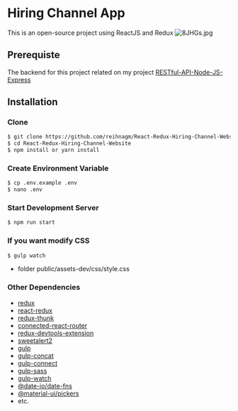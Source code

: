 # Hiring Channel App
This is an open-source project using ReactJS and Redux
![8JHGs.jpg](https://cdn.imgpaste.net/2020/01/28/8JHGs.jpg)

## Prerequiste
The backend for this project related on my project [RESTful-API-Node-JS-Express](https://github.com/reihnagm/RESTful-API-Node-JS-Express)  

## Installation

### Clone
```bash
$ git clone https://github.com/reihnagm/React-Redux-Hiring-Channel-Website.git
$ cd React-Redux-Hiring-Channel-Website
$ npm install or yarn install
```

### Create Environment Variable
```bash
$ cp .env.example .env
$ nano .env
```

### Start Development Server
```bash
$ npm run start
```

### If you want modify CSS
```bash
$ gulp watch
```
- folder public/assets-dev/css/style.css

### Other Dependencies
- [redux](#)
- [react-redux](#)
- [redux-thunk](#)
- [connected-react-router](#)
- [redux-devtools-extension](#)
- [sweetalert2](#)
- [gulp](#)
- [gulp-concat](#)
- [gulp-connect](#)
- [gulp-sass](#)
- [gulp-watch](#)
- [@date-io/date-fns](#)
- [@material-ui/pickers](#)
- etc.
